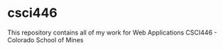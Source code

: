 csci446
=======

This repository contains all of my work for Web Applications CSCI446 - Colorado School of Mines